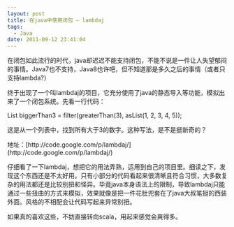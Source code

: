 ```yaml
---
layout: post
title: 在java中使用闭包 – lambdaj
tags:
  - Java
date: 2011-09-12 23:41:04
---
```


在闭包如此流行的时代，java却迟迟不能支持闭包，不能不说是一件让人失望郁闷的事情。Java7也不支持，Java8也许吧，但不知道那是多久之后的事情（或者只支持lambda?）
<p>终于出现了一个叫lambdaj的项目，它充分使用了java的静态导入等功能，模拟出来了一个闭包系统。先看一行代码：
<p>List<Integer> biggerThan3 = filter(greaterThan(3), asList(1, 2, 3, 4, 5));

这是从一个列表中，找到所有大于3的数字。这种写法，是不是挺新奇的？
<p>地址：[http://code.google.com/p/lambdaj/](http://code.google.com/p/lambdaj/)
<p>仔细看了一下lambdaj，想把它的用法弄熟，运用到自己的项目里。细读之下，发现这个东西还是不太好用。只有小部分的代码看起来很清晰且符合习惯，大多数复杂的用法都还是比较别扭和怪异。毕竟java本身语法上的限制，导致lambdaj只能通过一些扭曲的方式来模拟，效果就像是把一件花肚兜套在了java大叔笔挺的西装外面。风格的不相配会让代码写起来异常别扭。
<p>如果真的喜欢这些，不妨直接转向scala，用起来感觉会爽得多。